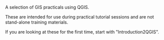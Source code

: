 A selection of GIS practicals using QGIS.

These are intended for use during practical tutorial sessions and are not stand-alone training materials.

If you are looking at these for the first time, start with "Introduction2QGIS".
